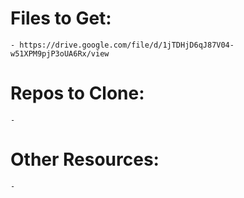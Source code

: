 # Files to Get:
    - https://drive.google.com/file/d/1jTDHjD6qJ87V04-w51XPM9pjP3oUA6Rx/view
    

# Repos to Clone:
    - 

# Other Resources:
    - 


